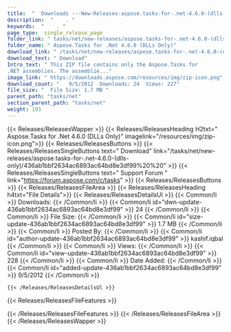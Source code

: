 ```yaml
---
title:  "  Downloads ---New-Releases-aspose.tasks-for-.net-4.6.0-(dlls-only) . " 
description:  "    . " 
keywords:  "    . " 
page_type:  single_release_page
folder_link: " tasks/net/new-releases/aspose.tasks-for-.net-4.6.0-(dlls-only)/"
folder_name: " Aspose.Tasks for .Net 4.6.0 (DLLs Only)"
download_link: " /tasks/net/new-releases/aspose.tasks-for-.net-4.6.0-(dlls-only)/436ab1bbf2634ac6893ac64bd8e3df99"
download_text: " Download"
Intro_text: " This ZIP file contains only the Aspose.Tasks for
.NET assemblies. The assemblie..."
image_link: " https://downloads.aspose.com/resources/img/zip-icon.png"
download_count: "   9/5/2012  Downloads: 24  Views: 227"
file_size: "  File Size: 1.7 MB "
parent_path: "tasks/net"
section_parent_path: "tasks/net"
weight: 193 
---
```


{{< Releases/ReleasesWapper >}}
  {{< Releases/ReleasesHeading H2txt=" Aspose.Tasks for .Net 4.6.0 (DLLs Only)" imagelink="/resources/img/zip-icon.png">}}
  {{< Releases/ReleasesButtons >}}
    {{< Releases/ReleasesSingleButtons text=" Download" link="/tasks/net/new-releases/aspose.tasks-for-.net-4.6.0-(dlls-only)/436ab1bbf2634ac6893ac64bd8e3df99%20%20" >}}
    {{< Releases/ReleasesSingleButtons text=" Support Forum " link="https://forum.aspose.com/c/tasks" >}}
  {{< Releases/ReleasesButtons >}}
  {{< Releases/ReleasesFileArea >}}
    {{< Releases/ReleasesHeading h4txt="File Details">}}
    {{< Releases/ReleasesDetailsUl >}}
            {{< Common/li  >}} Downloads: {{< /Common/li >}} 
      {{< Common/li id="dwn-update-436ab1bbf2634ac6893ac64bd8e3df99" >}} 24 {{< /Common/li >}} 
      {{< Common/li  >}} File Size: {{< /Common/li >}} 
      {{< Common/li id="size-update-436ab1bbf2634ac6893ac64bd8e3df99" >}} 1.7 MB {{< /Common/li >}} 
      {{< Common/li  >}} Posted By: {{< /Common/li >}} 
      {{< Common/li id="author-update-436ab1bbf2634ac6893ac64bd8e3df99" >}} kashif.iqbal {{< /Common/li >}} 
      {{< Common/li  >}} Views: {{< /Common/li >}} 
      {{< Common/li id="view-update-436ab1bbf2634ac6893ac64bd8e3df99" >}} 228 {{< /Common/li >}} 
      {{< Common/li  >}} Date Added: {{< /Common/li >}} 
      {{< Common/li id="added-update-436ab1bbf2634ac6893ac64bd8e3df99" >}} 9/5/2012 {{< /Common/li >}} 

    {{< /Releases/ReleasesDetailsUl >}}

  {{< Releases/ReleasesFileFeatures >}}
      
  {{< /Releases/ReleasesFileFeatures >}}
 {{< /Releases/ReleasesFileArea >}}
{{< /Releases/ReleasesWapper >}}


